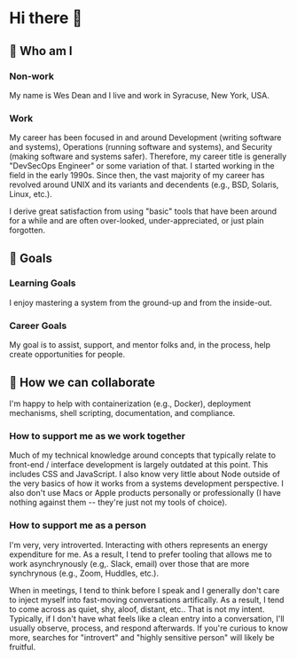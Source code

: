 # Hi there 👋

## 🔭 Who am I

### Non-work

My name is Wes Dean and I live and work in Syracuse, New York, USA.

### Work

My career has been focused in and around Development (writing software and systems), Operations (running software and systems), and Security (making software and systems safer).  Therefore, my career title is generally "DevSecOps Engineer" or some variation of that.  I started working in the field in the early 1990s.  Since then, the vast majority of my career has revolved around UNIX and its variants and decendents (e.g., BSD, Solaris, Linux, etc.).

I derive great satisfaction from using "basic" tools that have been around for a while and are often over-looked, under-appreciated, or just plain forgotten.

## 🌱 Goals

### Learning Goals

I enjoy mastering a system from the ground-up and from the inside-out.

### Career Goals

My goal is to assist, support, and mentor folks and, in the process, help create opportunities for people.

## 👯 How we can collaborate

I'm happy to help with containerization (e.g., Docker), deployment mechanisms, shell scripting, documentation, and compliance.

### How to support me as we work together

Much of my technical knowledge around concepts that typically relate to front-end / interface development is largely outdated at this point.  This includes CSS and JavaScript.  I also know very little about Node outside of the very basics of how it works from a systems development perspective.  I also don't use Macs or Apple products personally or professionally (I have nothing against them -- they're just not my tools of choice).

### How to support me as a person

I'm very, very introverted.  Interacting with others represents an energy expenditure for me.  As a result, I tend to prefer tooling that allows me to work asynchrynously (e.g,. Slack, email) over those that are more synchrynous (e.g., Zoom, Huddles, etc.).

When in meetings, I tend to think before I speak and I generally don't care to inject myself into fast-moving conversations artifically.  As a result, I tend to come across as quiet, shy, aloof, distant, etc..  That is not my intent.  Typically, if I don't have what feels like a clean entry into a conversation, I'll usually observe, process, and respond afterwards.  If you're curious to know more, searches for "introvert" and "highly sensitive person" will likely be fruitful.
